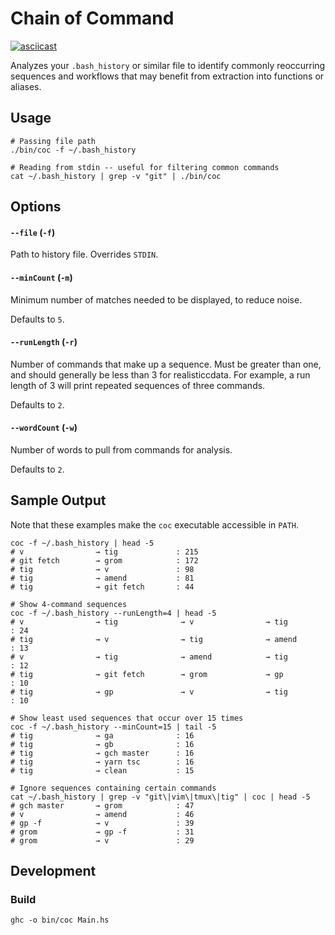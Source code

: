 # Chain of Command

[![asciicast](https://asciinema.org/a/eatpLhfcSLxYx2bMJRATnjhGF.svg)](https://asciinema.org/a/eatpLhfcSLxYx2bMJRATnjhGF)

Analyzes your `.bash_history` or similar file to identify commonly reoccurring sequences and workflows that may benefit from extraction into functions or aliases.

## Usage

```shell
# Passing file path
./bin/coc -f ~/.bash_history

# Reading from stdin -- useful for filtering common commands
cat ~/.bash_history | grep -v "git" | ./bin/coc
```

## Options

#### `--file` (`-f`)

Path to history file. Overrides `STDIN`.

#### `--minCount` (`-m`)

Minimum number of matches needed to be displayed, to reduce noise.

Defaults to `5`.

#### `--runLength` (`-r`)

Number of commands that make up a sequence. Must be greater than one, and should generally be less than 3 for realisticcdata. For example, a run length of 3 will print repeated sequences of three commands.

Defaults to `2`.

#### `--wordCount` (`-w`)

Number of words to pull from commands for analysis.

Defaults to `2`.

## Sample Output

Note that these examples make the `coc` executable accessible in `PATH`.

```shell
coc -f ~/.bash_history | head -5
# v                → tig             : 215
# git fetch        → grom            : 172
# tig              → v               : 98
# tig              → amend           : 81
# tig              → git fetch       : 44

# Show 4-command sequences
coc -f ~/.bash_history --runLength=4 | head -5
# v                → tig              → v                → tig             : 24
# tig              → v                → tig              → amend           : 13
# v                → tig              → amend            → tig             : 12
# tig              → git fetch        → grom             → gp              : 10
# tig              → gp               → v                → tig             : 10

# Show least used sequences that occur over 15 times
coc -f ~/.bash_history --minCount=15 | tail -5
# tig              → ga              : 16
# tig              → gb              : 16
# tig              → gch master      : 16
# tig              → yarn tsc        : 16
# tig              → clean           : 15

# Ignore sequences containing certain commands
cat ~/.bash_history | grep -v "git\|vim\|tmux\|tig" | coc | head -5
# gch master       → grom            : 47
# v                → amend           : 46
# gp -f            → v               : 39
# grom             → gp -f           : 31
# grom             → v               : 29
```

## Development

### Build

```shell
ghc -o bin/coc Main.hs
```
